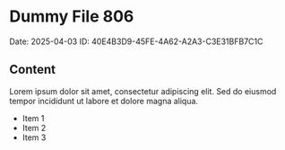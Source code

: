 # Dummy File 806

Date: 2025-04-03
ID: 40E4B3D9-45FE-4A62-A2A3-C3E31BFB7C1C

## Content

Lorem ipsum dolor sit amet, consectetur adipiscing elit.
Sed do eiusmod tempor incididunt ut labore et dolore magna aliqua.

* Item 1
* Item 2
* Item 3

